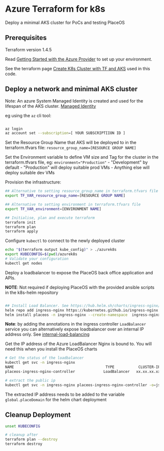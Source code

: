 # Azure Terraform for k8s

Deploy a minimal AKS cluster for PoCs and testing PlaceOS

## Prerequisites

Terraform version 1.4.5



Read [Getting Started with the Azure Provider](https://docs.microsoft.com/en-us/azure/developer/terraform/overview) to set up your environment.

See the terraform page [Create K8s Cluster with TF and AKS](https://docs.microsoft.com/en-us/azure/developer/terraform/create-k8s-cluster-with-tf-and-aks) used in this code.

## Deploy a network and minimal AKS cluster

Note: An azure System Managed Identity is created and used for the lifespan of the AKS cluster. [Managed Identity](https://registry.terraform.io/providers/hashicorp/azurerm/latest/docs/guides/managed_service_identity#what-is-a-managed-identity)

eg using the `az` cli tool:

```sh

az login
az account set --subscription=[ YOUR SUBSCRIPTIION ID ]

```

Set the Resource Group Name that AKS will be deployed to in the terraform.tfvars file: `resource_group_name=[RESOURCE GROUP NAME]`

Set the Environment variable to define VM size and Tag for the cluster in the terraform.tfvars file, eg: `environment="Production"`
    - "Development" by default
    - "Production" will deploy suitable prod VMs
    - Anything else will deploy suitable dev VMs

Provision the infrastructure:

```sh
## Alternative to setting resource_group_name in terraform.tfvars file
export TF_VAR_resource_group_name=[RESOURCE GROUP NAME]

## Alternative to setting environment in terraform.tfvars file
export TF_VAR_environment=[ENVIRONMENT NAME]

## Initialise, plan and execute terraform
terraform init
terraform plan
terraform apply

```

Configure `kubectl` to connect to the newly deployed cluster

```sh
echo "$(terraform output kube_config)" > ./azurek8s
export KUBECONFIG=$(pwd)/azurek8s
# Validate your configuration
kubectl get nodes
```

Deploy a loadbalancer to expose the PlaceOS back office application and APIs.

**NOTE**: Not required if deploying PlaceOS with the provided ansible scripts in the k8s-helm repository

```sh

## Install Load Balancer. See https://hub.helm.sh/charts/ingress-nginx/ingress-nginx
helm repo add ingress-nginx https://kubernetes.github.io/ingress-nginx
helm install placeos -n ingress-nginx --create-namespace  ingress-nginx/ingress-nginx

```

**Note**: by adding the annotations in the ingress controller `LoadBalancer` service you can alternatively expose loadbalancer over an internal IP address only. See [internal-load-balancing](https://docs.microsoft.com/en-us/azure/aks/internal-lb)

Get the IP address of the Azure LoadBalancer Nginx is bound to. You will need this when you install the PlaceOS charts

```sh
# Get the status of the loadbalancer
kubectl get svc -n ingress-nginx
NAME                                          TYPE           CLUSTER-IP       EXTERNAL-IP     PORT(S)                      AGE
placeos-ingress-nginx-controller             LoadBalancer   xx.xx.xx.xx      xx.xx.xx.xx     80:31307/TCP,443:31092/TCP   83s

# extract the public ip
kubectl get svc -n ingress-nginx placeos-ingress-nginx-controller -o=jsonpath='{.status.loadBalancer.ingress[*].ip}'

```

The extracted IP address needs to be added to the variable `global.placeDomain` for the helm chart deployment

## Cleanup Deployment

```sh
unset KUBECONFIG

# cleanup after
terraform plan --destroy
terraform destroy

```
